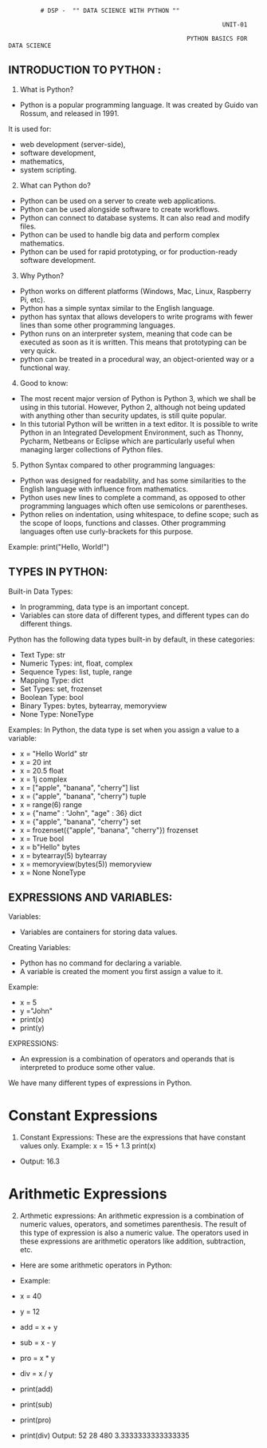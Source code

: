              # DSP -  "" DATA SCIENCE WITH PYTHON ""
             
                                                                UNIT-01
                                                                
                                                      PYTHON BASICS FOR DATA SCIENCE
                                                      
 INTRODUCTION TO PYTHON :
 -------------------------
 1) What is Python?
 * Python is a popular programming language. It was created by Guido van Rossum, and released in 1991.

It is used for:
* web development (server-side),
* software development,
* mathematics,
* system scripting.


2) What can Python do?
* Python can be used on a server to create web applications.
* Python can be used alongside software to create workflows.
* Python can connect to database systems. It can also read and modify files.
* Python can be used to handle big data and perform complex mathematics.
* Python can be used for rapid prototyping, or for production-ready software development.

3) Why Python?
* Python works on different platforms (Windows, Mac, Linux, Raspberry Pi, etc).
* Python has a simple syntax similar to the English language.
* python has syntax that allows developers to write programs with fewer lines than some other programming languages.
* Python runs on an interpreter system, meaning that code can be executed as soon as it is written. This means that prototyping can be very quick.
* python can be treated in a procedural way, an object-oriented way or a functional way.

4) Good to know:
* The most recent major version of Python is Python 3, which we shall be using in this tutorial. However, Python 2, although not being updated with anything other than security updates, is still quite popular.
* In this tutorial Python will be written in a text editor. It is possible to write Python in an Integrated Development Environment, such as Thonny, Pycharm, Netbeans or Eclipse which are particularly useful when managing larger collections of Python files.

5) Python Syntax compared to other programming languages:
* Python was designed for readability, and has some similarities to the English language with influence from mathematics.
* Python uses new lines to complete a command, as opposed to other programming languages which often use semicolons or parentheses.
* Python relies on indentation, using whitespace, to define scope; such as the scope of loops, functions and classes. Other programming languages often use curly-brackets for this purpose.

Example:
print("Hello, World!")

TYPES IN PYTHON:
----------------

Built-in Data Types:
* In programming, data type is an important concept.
* Variables can store data of different types, and different types can do different things.

Python has the following data types built-in by default, in these categories:

* Text Type:	str
* Numeric Types:	int, float, complex
* Sequence Types:	list, tuple, range
* Mapping Type:	dict
* Set Types:	set, frozenset
* Boolean Type:	bool
* Binary Types:	bytes, bytearray, memoryview
* None Type:	NoneType
  
Examples:
In Python, the data type is set when you assign a value to a variable:

* x = "Hello World"                                                   	str	
* x = 20                                                              	int	
* x = 20.5                                                             	float	
* x = 1j	                                                              complex	
* x = ["apple", "banana", "cherry"]	                                    list	
* x = ("apple", "banana", "cherry")                                    	tuple	
* x = range(6)	                                                        range	
* x = {"name" : "John", "age" : 36}                                     	dict	
* x = {"apple", "banana", "cherry"}                                    	set	
* x = frozenset({"apple", "banana", "cherry"})                        	frozenset	
* x = True	                                                            bool	
* x = b"Hello"                                                         	bytes	
* x = bytearray(5)                                                    	bytearray	
* x = memoryview(bytes(5))	                                            memoryview	
* x = None                                                            	NoneType


EXPRESSIONS AND VARIABLES:
----------------------------

Variables:
* Variables are containers for storing data values.

Creating Variables:
* Python has no command for declaring a variable.
* A variable is created the moment you first assign a value to it.

Example:
* x = 5
* y ="John"
* print(x)
* print(y)

EXPRESSIONS:
* An expression is a combination of operators and operands that is interpreted to produce some other value.

 We have many different types of expressions in Python.
# Constant Expressions
 1. Constant Expressions: These are the expressions that have constant values only.
 Example:
x = 15 + 1.3
print(x)
* Output:
16.3

# Arithmetic Expressions
2. Arthmetic expressions: An arithmetic expression is a combination of numeric values, operators, and sometimes parenthesis. The result of this type of expression is also a numeric value. The operators used in these expressions are arithmetic operators like addition, subtraction, etc.
*  Here are some arithmetic operators in Python:
*  Example:

* x = 40
* y = 12
  
* add = x + y
* sub = x - y
* pro = x * y
* div = x / y
  
* print(add)
* print(sub)
* print(pro)
* print(div)
Output:
52
28
480
3.3333333333333335
